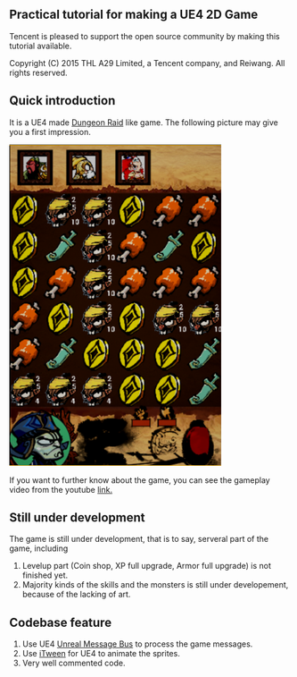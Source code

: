 ## Practical tutorial for making a UE4 2D Game
Tencent is pleased to support the open source community by making this tutorial available.

Copyright (C) 2015 THL A29 Limited, a Tencent company, and Reiwang. All rights reserved.

## Quick introduction
It is a UE4 made [Dungeon Raid](https://play.google.com/store/apps/details?id=com.fireflame.dungeonraid&hl=zh_CN) like game. The following picture may give you a first impression.

![Gameplay Image](/ArtSource/Reference/Gameplay.png)

If you want to further know about the game, you can see the gameplay video from the youtube [link.](https://youtu.be/VPCGhkHxyRQ)

## Still under development
The game is still under development, that is to say, serveral part of the game, including
1. Levelup part (Coin shop, XP full upgrade, Armor full upgrade) is not finished yet.
2. Majority kinds of the skills and the monsters is still under developement, because of the lacking of art.

## Codebase feature
1. Use UE4 [Unreal Message Bus](https://docs.unrealengine.com/latest/INT/API/Runtime/Messaging/IMessageBus/index.html) to process the game messages.
2. Use [iTween](https://wiki.unrealengine.com/Itween) for UE4 to animate the sprites.
3. Very well commented code.
